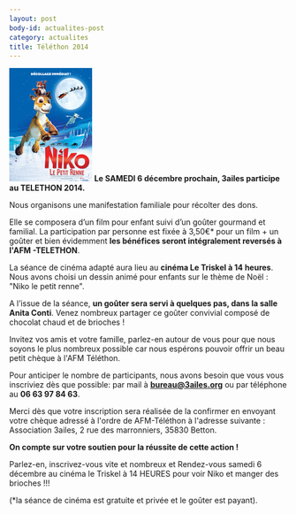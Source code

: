 ```yaml
---
layout: post
body-id: actualites-post
category: actualites
title: Téléthon 2014
---
```


![Niko][1] **Le SAMEDI 6 décembre prochain, 3ailes participe au TELETHON 2014.**

Nous organisons une manifestation familiale pour récolter des dons.

Elle se composera d’un film pour enfant suivi d’un goûter gourmand et familial.
La participation par personne est fixée à 3,50€* pour un film + un goûter et bien évidemment **les bénéfices seront intégralement reversés à l'AFM -TELETHON**.

La séance de cinéma adapté aura lieu au **cinéma Le Triskel à 14 heures**. Nous avons choisi un dessin animé pour enfants sur le thème de Noël : "Niko le petit renne".

A l’issue de la séance, **un goûter sera servi à quelques pas, dans la salle Anita Conti**. Venez nombreux partager ce goûter convivial composé de chocolat chaud et de brioches !

Invitez vos amis et votre famille, parlez-en autour de vous pour que nous soyons le plus nombreux possible car nous espérons pouvoir offrir un beau petit chèque à l'AFM Téléthon.

Pour anticiper le nombre de participants, nous avons besoin que vous vous inscriviez dès que possible: par mail à **bureau@3ailes.org** ou par téléphone au **06 63 97 84 63**.

Merci dès que votre inscription sera réalisée de la confirmer en envoyant votre chèque adressé à l'ordre de AFM-Téléthon à l'adresse suivante : Association 3ailes, 2 rue des marronniers, 35830 Betton.

**On compte sur votre soutien pour la réussite de cette action !**

Parlez-en, inscrivez-vous vite et nombreux et Rendez-vous samedi 6 décembre au cinéma le Triskel à 14 HEURES pour voir Niko et manger des brioches !!!

(*la séance de cinéma est gratuite et privée et le goûter est payant).

[1]: /img/cine/3-niko.jpg
